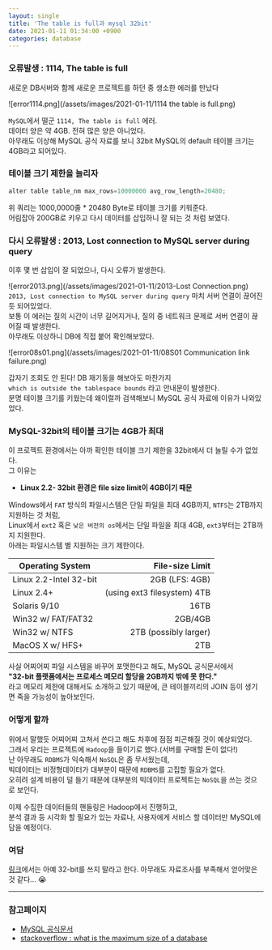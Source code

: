 ```yaml
---
layout: single
title: 'The table is full과 mysql 32bit'
date: 2021-01-11 01:34:00 +0900
categories: database
---
```


### 오류발생 : 1114, The table is full

새로운 DB서버와 함께 새로운 프로젝트를 하던 중 생소한 에러를 만났다

![error1114.png](/assets/images/2021-01-11/1114 the table is full.png)

`MySQL`에서 떨군 `1114, The table is full` 에러.<br>
데이터 양은 약 4GB. 전혀 많은 양은 아니었다.<br>
아무래도 이상해 MySQL 공식 자료를 보니 32bit MySQL의 default 테이블 크기는 4GB라고 되어있다.

### 테이블 크기 제한을 늘리자

```jsx
alter table table_nm max_rows=10000000 avg_row_length=20480;
```

위 쿼리는 1000,0000줄 \* 20480 Byte로 테이블 크기를 키워준다.<br>
어림잡아 200GB로 키우고 다시 데이터를 삽입하니 잘 되는 것 처럼 보였다.

### 다시 오류발생 : 2013, Lost connection to MySQL server during query

이후 몇 번 삽입이 잘 되었으나, 다시 오류가 발생한다.

![error2013.png](/assets/images/2021-01-11/2013-Lost Connection.png)
`2013, Lost connection to MySQL server during query` 마치 서버 연결이 끊어진 듯 되어있었다.<br>
보통 이 에러는 질의 시간이 너무 길어지거나, 질의 중 네트워크 문제로 서버 연결이 끊어질 때 발생한다.<br>
아무래도 이상하니 DB에 직접 붙어 확인해보았다.

![error08s01.png](/assets/images/2021-01-11/08S01 Communication link failure.png)

갑자기 조회도 안 된다! DB 재기동을 해보아도 마찬가지<br>
`which is outside the tablespace bounds` 라고 안내문이 발생한다.<br>
분명 테이블 크기를 키웠는데 왜이럴까 검색해보니 MySQL 공식 자료에 이유가 나와있었다.

### MySQL-32bit의 테이블 크기는 4GB가 최대

이 프로젝트 환경에서는 아까 확인한 테이블 크기 제한을 32bit에서 더 늘릴 수가 없었다.<br>
그 이유는

-   **Linux 2.2- 32bit 환경은 file size limit이 4GB이기 때문**

Windows에서 `FAT` 방식의 파일시스템은 단일 파일을 최대 4GB까지, `NTFS`는 2TB까지 지원하는 것 처럼,<br>
Linux에서 `ext2` 혹은 `낮은 버전의 os`에서는 단일 파일을 최대 4GB, `ext3`부터는 2TB까지 지원한다.<br>
아래는 파일시스템 별 지원하는 크기 제한이다.

| Operating System       |             File-size Limit |
| ---------------------- | --------------------------: |
| Linux 2.2-Intel 32-bit |              2GB (LFS: 4GB) |
| Linux 2.4+             | (using ext3 filesystem) 4TB |
| Solaris 9/10           |                        16TB |
| Win32 w/ FAT/FAT32     |                     2GB/4GB |
| Win32 w/ NTFS          |       2TB (possibly larger) |
| MacOS X w/ HFS+        |                         2TB |

사실 어찌어찌 파일 시스템을 바꾸어 포맷한다고 해도, MySQL 공식문서에서<br>
**"32-bit 플랫폼에서는 프로세스 메모리 할당을 2GB까지 밖에 못 한다."**<br>
라고 메모리 제한에 대해서도 소개하고 있기 때문에, 큰 테이블끼리의 JOIN 등이 생기면 죽을 가능성이 높아보인다.

### 어떻게 할까

위에서 말했듯 어찌어찌 고쳐서 쓴다고 해도 차후에 점점 피곤해질 것이 예상되었다.<br>
그래서 우리는 프로젝트에 `Hadoop`을 들이기로 했다.(서버를 구매할 돈이 없다!)<br>
난 아무래도 `RDBMS`가 익숙해서 `NoSQL`은 좀 무서웠는데,<br>
빅데이터는 비정형데이터가 대부분이 때문에 `RDBMS`를 고집할 필요가 없다.<br>
오히려 설계 비용이 덜 들기 때문에 대부분의 빅데이터 프로젝트는 `NoSQL`을 쓰는 것으로 보인다.

이제 수집한 데이터들의 핸들링은 Hadoop에서 진행하고,<br>
분석 결과 등 시각화 할 필요가 있는 자료나, 사용자에게 서비스 할 데이터만 MySQL에 담을 예정이다.

### 여담

[링크](https://stackoverflow.com/questions/51830318/mysql-error-1114-the-table-is-full)에서는 아예 32-bit를 쓰지 말라고 한다.
아무래도 자료조사를 부족해서 얻어맞은 것 같다... 😭

---

### 참고페이지

-   [MySQL 공식문서](https://dev.mysql.com/doc/mysql-reslimits-excerpt/5.7/en/windows-restrictions.html)
-   [stackoverflow : what is the maximum size of a database](https://stackoverflow.com/questions/10436246/mysql-what-is-the-maximum-size-of-a-database)
